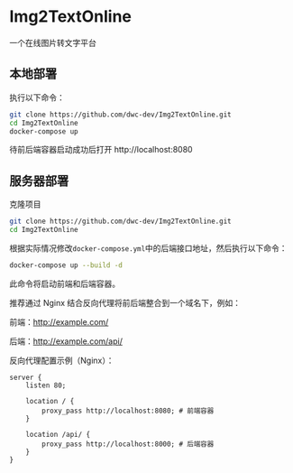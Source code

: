 # Img2TextOnline
一个在线图片转文字平台

## 本地部署
执行以下命令：
```bash
git clone https://github.com/dwc-dev/Img2TextOnline.git
cd Img2TextOnline
docker-compose up
```
待前后端容器启动成功后打开 http://localhost:8080

## 服务器部署

克隆项目
```bash
git clone https://github.com/dwc-dev/Img2TextOnline.git
cd Img2TextOnline
```

根据实际情况修改`docker-compose.yml`中的后端接口地址，然后执行以下命令：
```bash
docker-compose up --build -d
```
此命令将启动前端和后端容器。

推荐通过 Nginx 结合反向代理将前后端整合到一个域名下，例如：

前端：http://example.com/

后端：http://example.com/api/

反向代理配置示例（Nginx）：
```nginx
server {
    listen 80;
    
    location / {
        proxy_pass http://localhost:8080; # 前端容器
    }

    location /api/ {
        proxy_pass http://localhost:8000; # 后端容器
    }
}
```
